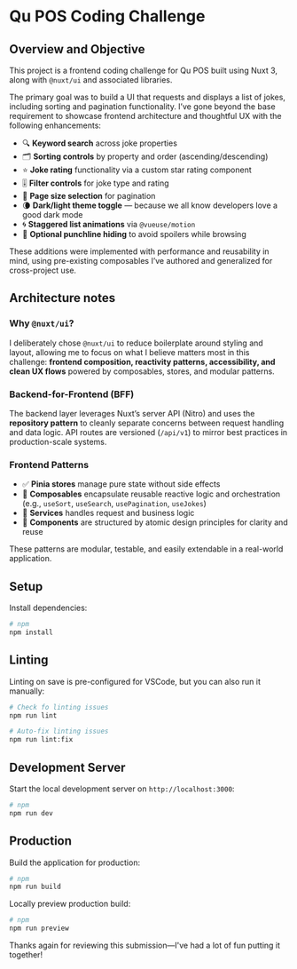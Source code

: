 # Qu POS Coding Challenge

## Overview and Objective

This project is a frontend coding challenge for Qu POS built using Nuxt 3, along with `@nuxt/ui` and associated libraries.

The primary goal was to build a UI that requests and displays a list of jokes, including sorting and pagination functionality. I’ve gone beyond the base requirement to showcase frontend architecture and thoughtful UX with the following enhancements:

- 🔍 **Keyword search** across joke properties
- 🗂️ **Sorting controls** by property and order (ascending/descending)
- ⭐ **Joke rating** functionality via a custom star rating component
- 🎚️ **Filter controls** for joke type and rating
- 📄 **Page size selection** for pagination
- 🌘 **Dark/light theme toggle** — because we all know developers love a good dark mode
- 🌀 **Staggered list animations** via `@vueuse/motion`
- 🙊 **Optional punchline hiding** to avoid spoilers while browsing

These additions were implemented with performance and reusability in mind, using pre-existing composables I’ve authored and generalized for cross-project use.

## Architecture notes

### Why `@nuxt/ui`?

I deliberately chose `@nuxt/ui` to reduce boilerplate around styling and layout, allowing me to focus on what I believe matters most in this challenge: **frontend composition, reactivity patterns, accessibility, and clean UX flows** powered by composables, stores, and modular patterns.

### Backend-for-Frontend (BFF)

The backend layer leverages Nuxt’s server API (Nitro) and uses the **repository pattern** to cleanly separate concerns between request handling and data logic. API routes are versioned (`/api/v1`) to mirror best practices in production-scale systems.

### Frontend Patterns

- ✅ **Pinia stores** manage pure state without side effects
- 🔄 **Composables** encapsulate reusable reactive logic and orchestration (e.g., `useSort`, `useSearch`, `usePagination`, `useJokes`)
- 🧠 **Services** handles request and business logic
- 🎨 **Components** are structured by atomic design principles for clarity and reuse

These patterns are modular, testable, and easily extendable in a real-world application.

## Setup

Install dependencies:

```bash
# npm
npm install
```

## Linting

Linting on save is pre-configured for VSCode, but you can also run it manually:

```bash
# Check fo linting issues
npm run lint

# Auto-fix linting issues
npm run lint:fix
```

## Development Server

Start the local development server on `http://localhost:3000`:

```bash
# npm
npm run dev
```

## Production

Build the application for production:

```bash
# npm
npm run build
```

Locally preview production build:

```bash
# npm
npm run preview
```

Thanks again for reviewing this submission—I've had a lot of fun putting it together!
